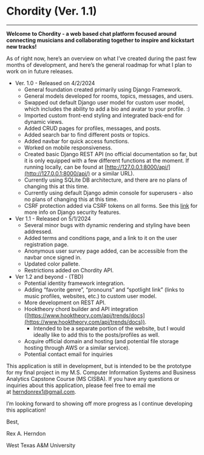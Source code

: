 # Chordity (Ver. 1.1)

---

**Welcome to Chordity - a web based chat platform focused around connecting musicians and collaborating together to inspire and kickstart new tracks!**

As of right now, here’s an overview on what I’ve created during the past few months of development, and here’s the general roadmap for what I plan to work on in future releases.

- Ver. 1.0 - Released on 4/2/2024
    - General foundation created primarily using Django Framework.
    - General models developed for rooms, topics, messages, and users.
    - Swapped out default Django user model for custom user model, which includes the ability to add a bio and avatar to your profile. :)
    - Imported custom front-end styling and integrated back-end for dynamic views.
    - Added CRUD pages for profiles, messages, and posts.
    - Added search bar to find different posts or topics.
    - Added navbar for quick access functions.
    - Worked on mobile responsiveness.
    - Created basic Django REST API (no official documentation so far, but it is only equipped with a few different functions at the moment. If running locally, can be found at [http://127.0.0.1:8000/api/](http://127.0.0.1:8000/api/) or a similar URL).
    - Currently using SQLite DB architecture, and there are no plans of changing this at this time.
    - Currently using default Django admin console for superusers - also no plans of changing this at this time.
    - CSRF protection added via CSRF tokens on all forms. See this [link](https://developer.mozilla.org/en-US/docs/Learn/Server-side/Django/web_application_security) for more info on Django security features.
- Ver 1.1 - Released on 5/1/2024
    - Several minor bugs with dynamic rendering and styling have been addressed.
    - Added terms and conditions page, and a link to it on the user registration page.
    - Anonymous user survey page added, can be accessible from the navbar once signed in.
    - Updated color pallete.
    - Restrictions added on Chordity API.
- Ver 1.2 and beyond - (TBD)
    - Potential identity framework integration.
    - Adding “favorite genre”, “pronouns” and “spotlight link” (links to music profiles, websites, etc.) to custom user model.
    - More development on REST API.
    - Hooktheory chord builder and API integration ([https://www.hooktheory.com/api/trends/docs](https://www.hooktheory.com/api/trends/docs)).
        - Intended to be a separate portion of the website, but I would ideally like to add this to the posts/profiles as well.
    - Acquire official domain and hosting (and potential file storage hosting through AWS or a similar service).
    - Potential contact email for inquiries

This application is still in development, but is intended to be the prototype for my final project in my M.S. Computer Information Systems and Business Analytics Capstone Course (MS CISBA). If you have any questions or inquiries about this application, please feel free to email me at [herndonrex1@gmail.com](mailto:herndonrex1@gmail.com).

I’m looking forward to showing off more progress as I continue developing this application!

Best,

Rex A. Herndon

West Texas A&M University
